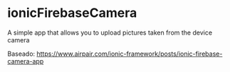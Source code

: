 # ionicFirebaseCamera
A simple app that allows you to upload pictures taken from the device camera

Baseado:
https://www.airpair.com/ionic-framework/posts/ionic-firebase-camera-app
